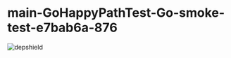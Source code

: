 # main-GoHappyPathTest-Go-smoke-test-e7bab6a-876

![depshield](https://depshield.sonatype.org/badges/depshield-prod/main-GoHappyPathTest-Go-smoke-test-e7bab6a-876/depshield.svg)